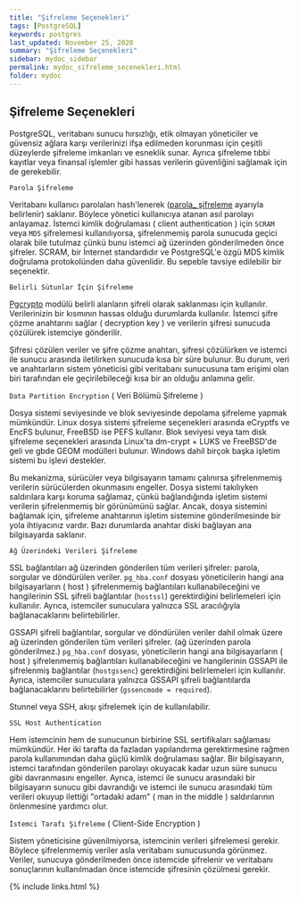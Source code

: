 ```yaml
---
title: "Şifreleme Seçenekleri"
tags: [PostgreSQL]
keywords: postgres
last_updated: November 25, 2020
summary: "Şifreleme Seçenekleri"
sidebar: mydoc_sidebar
permalink: mydoc_sifreleme_secenekleri.html
folder: mydoc
---
```


## Şifreleme Seçenekleri

PostgreSQL, veritabanı sunucu hırsızlığı, etik olmayan yöneticiler ve güvensiz ağlara karşı verilerinizi ifşa edilmeden korunması için çeşitli düzeylerde şifreleme imkanları ve esneklik sunar. Ayrıca şifreleme tıbbi kayıtlar veya finansal işlemler gibi hassas verilerin güvenliğini sağlamak için de gerekebilir.

`Parola Şifreleme`

Veritabanı kullanıcı parolaları hash'lenerek ([parola_ şifreleme](https://www.postgresql.org/docs/13/runtime-config-connection.html#RUNTIME-CONFIG-CONNECTION-AUTHENTICATION) ayarıyla belirlenir) saklanır. Böylece yönetici kullanıcıya atanan asıl parolayı anlayamaz. İstemci kimlik doğrulaması ( client authentication ) için `SCRAM` veya `MD5` şifrelemesi kullanılıyorsa, şifrelenmemiş parola sunucuda geçici olarak bile tutulmaz çünkü bunu istemci ağ üzerinden gönderilmeden önce şifreler. SCRAM, bir İnternet standardıdır ve PostgreSQL'e özgü MD5 kimlik doğrulama protokolünden daha güvenlidir. Bu sepeble tavsiye edilebilir bir seçenektir.

`Belirli Sütunlar İçin Şifreleme`

[Pgcrypto](https://www.postgresql.org/docs/current/pgcrypto.html) modülü belirli alanların şifreli olarak saklanması için kullanılır. Verilerinizin bir kısmının hassas olduğu durumlarda kullanılır. İstemci şifre çözme anahtarını sağlar ( decryption key ) ve verilerin şifresi sunucuda çözülürek istemciye gönderilir.

Şifresi çözülen veriler ve şifre çözme anahtarı, şifresi çözülürken ve istemci ile sunucu arasında iletilirken sunucuda kısa bir süre bulunur. Bu durum, veri ve anahtarların sistem yöneticisi gibi veritabanı sunucusuna tam erişimi olan biri tarafından ele geçirilebileceği kısa bir an olduğu anlamına gelir.

`Data Partition Encryption` ( Veri Bölümü Şifreleme )

Dosya sistemi seviyesinde ve blok seviyesinde depolama şifreleme yapmak mümkündür. Linux dosya sistemi şifreleme seçenekleri arasında eCryptfs ve EncFS bulunur, FreeBSD ise PEFS kullanır. Blok seviyesi veya tam disk şifreleme seçenekleri arasında Linux'ta dm-crypt + LUKS ve FreeBSD'de geli ve gbde GEOM modülleri bulunur. Windows dahil birçok başka işletim sistemi bu işlevi destekler.

Bu mekanizma, sürücüler veya bilgisayarın tamamı çalınırsa şifrelenmemiş verilerin sürücülerden okunmasını engeller. Dosya sistemi takılıyken saldırılara karşı koruma sağlamaz, çünkü bağlandığında işletim sistemi verilerin şifrelenmemiş bir görünümünü sağlar. Ancak, dosya sistemini bağlamak için, şifreleme anahtarının işletim sistemine gönderilmesinde bir yola ihtiyacınız vardır. Bazı durumlarda anahtar diski bağlayan ana bilgisayarda saklanır.

`Ağ Üzerindeki Verileri Şifreleme`

SSL bağlantıları ağ üzerinden gönderilen tüm verileri şifreler: parola, sorgular ve döndürülen veriler. `pg_hba.conf` dosyası yöneticilerin hangi ana bilgisayarların ( host ) şifrelenmemiş bağlantıları kullanabileceğini ve hangilerinin SSL şifreli bağlantılar (`hostssl`) gerektirdiğini belirlemeleri için kullanılır. Ayrıca, istemciler sunuculara yalnızca SSL aracılığıyla bağlanacaklarını belirtebilirler.

GSSAPI şifreli bağlantılar, sorgular ve döndürülen veriler dahil olmak üzere ağ üzerinden gönderilen tüm verileri şifreler. (ağ üzerinden parola gönderilmez.) `pg_hba.conf` dosyası, yöneticilerin hangi ana bilgisayarların ( host ) şifrelenmemiş bağlantıları kullanabileceğini ve hangilerinin GSSAPI ile şifrelenmiş bağlantılar (`hostgssenc`) gerektirdiğini belirlemeleri için kullanılır. Ayrıca, istemciler sunuculara yalnızca GSSAPI şifreli bağlantılarda bağlanacaklarını belirtebilirler (`gssencmode = required`).

Stunnel veya SSH, akışı şifrelemek için de kullanılabilir.

`SSL Host Authentication`

Hem istemcinin hem de sunucunun birbirine SSL sertifikaları sağlaması mümkündür. Her iki tarafta da fazladan yapılandırma gerektirmesine rağmen parola kullanımından daha güçlü kimlik doğrulaması sağlar. Bir bilgisayarın, istemci tarafından gönderilen parolayı okuyacak kadar uzun süre sunucu gibi davranmasını engeller. Ayrıca, istemci ile sunucu arasındaki bir bilgisayarın sunucu gibi davrandığı ve istemci ile sunucu arasındaki tüm verileri okuyup ilettiği "ortadaki adam" ( man in the middle ) saldırılarının önlenmesine yardımcı olur.

`İstemci Tarafı Şifreleme` ( Client-Side Encryption )

Sistem yöneticisine güvenilmiyorsa, istemcinin verileri şifrelemesi gerekir. Böylece şifrelenmemiş veriler asla veritabanı sunucusunda görünmez. Veriler, sunucuya gönderilmeden önce istemcide şifrelenir ve veritabanı sonuçlarının kullanılmadan önce istemcide şifresinin çözülmesi gerekir.

{% include links.html %}
